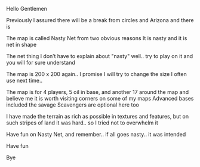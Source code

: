 Hello Gentlemen  

Previously I assured there will be a break from circles and Arizona and there is  

The map is called Nasty Net from two obvious reasons  It is nasty and it is net in shape  

The net thing I don’t have to explain  about "nasty" well.. try to play on it  and you will for sure understand  

The map is 200 x 200 again.. I promise I will try to change the size I often use next time.. 

The map is for 4 players, 5 oil in base, and another 17 around the map  and believe me it is worth visiting corners on some of my maps  Advanced bases included  the savage Scavengers are optional here too  

I have made the terrain as rich as possible in textures and features, but on such stripes of land it was hard.. so I tried not to overwhelm it  

Have fun on Nasty Net, and remember.. if all goes nasty.. it was intended  

Have fun  

Bye  
